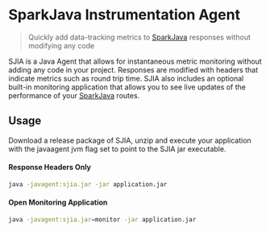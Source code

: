 # SparkJava Instrumentation Agent
> Quickly add data-tracking metrics to [SparkJava](http://sparkjava.com/) responses without modifying any code

SJIA is a Java Agent that allows for instantaneous metric monitoring without adding any code in your project.  Responses are modified with headers that indicate metrics such as round trip time.  SJIA also includes an optional built-in monitoring application that allows you to see live updates of the performance of your [SparkJava](http://sparkjava.com/) routes.

## Usage
Download a release package of SJIA, unzip and execute your application with the javaagent jvm flag set to point to the SJIA jar executable.

#### Response Headers Only
```bash
java -javagent:sjia.jar -jar application.jar
```

#### Open Monitoring Application
```bash
java -javagent:sjia.jar=monitor -jar application.jar
```